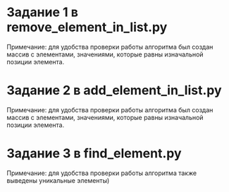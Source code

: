 # Задание 1 в remove_element_in_list.py

Примечание: для удобства проверки работы алгоритма был создан массив с элементами, значениями, которые равны изначальной позиции элемента.  

# Задание 2 в add_element_in_list.py

Примечание: для удобства проверки работы алгоритма был создан массив с элементами, значениями, которые равны изначальной позиции элемента.

# Задание 3 в find_element.py

Примечание: для удобства проверки работы алгоритма также выведены уникальные элементы)